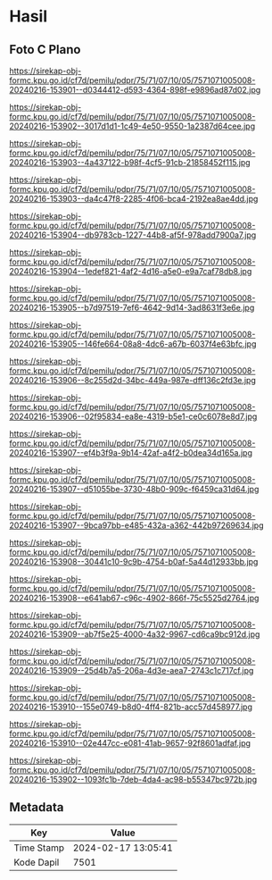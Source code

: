 # Hasil

## Foto C Plano

https://sirekap-obj-formc.kpu.go.id/cf7d/pemilu/pdpr/75/71/07/10/05/7571071005008-20240216-153901--d0344412-d593-4364-898f-e9896ad87d02.jpg

https://sirekap-obj-formc.kpu.go.id/cf7d/pemilu/pdpr/75/71/07/10/05/7571071005008-20240216-153902--3017d1d1-1c49-4e50-9550-1a2387d64cee.jpg

https://sirekap-obj-formc.kpu.go.id/cf7d/pemilu/pdpr/75/71/07/10/05/7571071005008-20240216-153903--4a437122-b98f-4cf5-91cb-21858452f115.jpg

https://sirekap-obj-formc.kpu.go.id/cf7d/pemilu/pdpr/75/71/07/10/05/7571071005008-20240216-153903--da4c47f8-2285-4f06-bca4-2192ea8ae4dd.jpg

https://sirekap-obj-formc.kpu.go.id/cf7d/pemilu/pdpr/75/71/07/10/05/7571071005008-20240216-153904--db9783cb-1227-44b8-af5f-978add7900a7.jpg

https://sirekap-obj-formc.kpu.go.id/cf7d/pemilu/pdpr/75/71/07/10/05/7571071005008-20240216-153904--1edef821-4af2-4d16-a5e0-e9a7caf78db8.jpg

https://sirekap-obj-formc.kpu.go.id/cf7d/pemilu/pdpr/75/71/07/10/05/7571071005008-20240216-153905--b7d97519-7ef6-4642-9d14-3ad8631f3e6e.jpg

https://sirekap-obj-formc.kpu.go.id/cf7d/pemilu/pdpr/75/71/07/10/05/7571071005008-20240216-153905--146fe664-08a8-4dc6-a67b-6037f4e63bfc.jpg

https://sirekap-obj-formc.kpu.go.id/cf7d/pemilu/pdpr/75/71/07/10/05/7571071005008-20240216-153906--8c255d2d-34bc-449a-987e-dff136c2fd3e.jpg

https://sirekap-obj-formc.kpu.go.id/cf7d/pemilu/pdpr/75/71/07/10/05/7571071005008-20240216-153906--02f95834-ea8e-4319-b5e1-ce0c6078e8d7.jpg

https://sirekap-obj-formc.kpu.go.id/cf7d/pemilu/pdpr/75/71/07/10/05/7571071005008-20240216-153907--ef4b3f9a-9b14-42af-a4f2-b0dea34d165a.jpg

https://sirekap-obj-formc.kpu.go.id/cf7d/pemilu/pdpr/75/71/07/10/05/7571071005008-20240216-153907--d51055be-3730-48b0-909c-f6459ca31d64.jpg

https://sirekap-obj-formc.kpu.go.id/cf7d/pemilu/pdpr/75/71/07/10/05/7571071005008-20240216-153907--9bca97bb-e485-432a-a362-442b97269634.jpg

https://sirekap-obj-formc.kpu.go.id/cf7d/pemilu/pdpr/75/71/07/10/05/7571071005008-20240216-153908--30441c10-9c9b-4754-b0af-5a44d12933bb.jpg

https://sirekap-obj-formc.kpu.go.id/cf7d/pemilu/pdpr/75/71/07/10/05/7571071005008-20240216-153908--e641ab67-c96c-4902-866f-75c5525d2764.jpg

https://sirekap-obj-formc.kpu.go.id/cf7d/pemilu/pdpr/75/71/07/10/05/7571071005008-20240216-153909--ab7f5e25-4000-4a32-9967-cd6ca9bc912d.jpg

https://sirekap-obj-formc.kpu.go.id/cf7d/pemilu/pdpr/75/71/07/10/05/7571071005008-20240216-153909--25d4b7a5-206a-4d3e-aea7-2743c1c717cf.jpg

https://sirekap-obj-formc.kpu.go.id/cf7d/pemilu/pdpr/75/71/07/10/05/7571071005008-20240216-153910--155e0749-b8d0-4ff4-821b-acc57d458977.jpg

https://sirekap-obj-formc.kpu.go.id/cf7d/pemilu/pdpr/75/71/07/10/05/7571071005008-20240216-153910--02e447cc-e081-41ab-9657-92f8601adfaf.jpg

https://sirekap-obj-formc.kpu.go.id/cf7d/pemilu/pdpr/75/71/07/10/05/7571071005008-20240216-153902--1093fc1b-7deb-4da4-ac98-b55347bc972b.jpg


## Metadata

| Key        | Value               |
| ---------- | ------------------- |
| Time Stamp | 2024-02-17 13:05:41 |
| Kode Dapil | 7501                |



